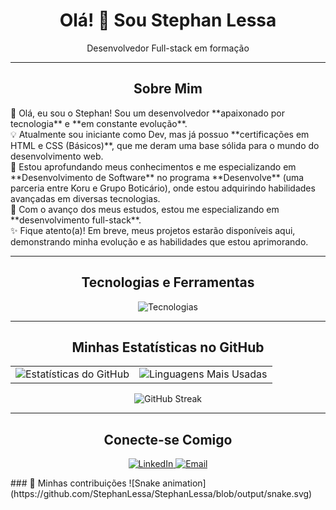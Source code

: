 <h1 align="center">Olá! 👋 Sou Stephan Lessa</h1>

<p align="center">
  Desenvolvedor Full-stack em formação
</p>

---

<h2 align="center">Sobre Mim</h2>

<p align="esquerda">
  🌟 Olá, eu sou o Stephan! Sou um desenvolvedor **apaixonado por tecnologia** e **em constante evolução**.
  <br>
  💡 Atualmente sou iniciante como Dev, mas já possuo **certificações em HTML e CSS (Básicos)**, que me deram uma base sólida para o mundo do desenvolvimento web.
  <br>
  🌱 Estou aprofundando meus conhecimentos e me especializando em **Desenvolvimento de Software** no programa **Desenvolve** (uma parceria entre Koru e Grupo Boticário), onde estou adquirindo habilidades avançadas em diversas tecnologias.
  <br>
  🚀 Com o avanço dos meus estudos, estou me especializando em **desenvolvimento full-stack**.
  <br>
  ✨ Fique atento(a)! Em breve, meus projetos estarão disponíveis aqui, demonstrando minha evolução e as habilidades que estou aprimorando.
</p>

---

<h2 align="center">Tecnologias e Ferramentas</h2>

<p align="center">
  <img src="https://skillicons.dev/icons?i=html,css,js,nodejs,git,github,vscode" alt="Tecnologias" />
  <br>
  </p>

---

<h2 align="center">Minhas Estatísticas no GitHub</h2>

<table align="center">
  <tr>
    <td>
      <img src="https://github-readme-stats.vercel.app/api?username=StephanLessa&show_icons=true&theme=dark&include_all_commits=true&count_private=true" alt="Estatísticas do GitHub" />
    </td>
    <td>
      <img src="https://github-readme-stats.vercel.app/api/top-langs/?username=StephanLessa&layout=compact&theme=dark" alt="Linguagens Mais Usadas" />
    </td>
  </tr>
</table>

<p align="center">
  <img src="https://github-readme-streak-stats.herokuapp.com/?user=StephanLessa&theme=dark" alt="GitHub Streak" />
</p>

---

<h2 align="center">Conecte-se Comigo</h2>

<p align="center">
  <a href="https://linkedin.com/in/SEU_LINKEDIN" target="_blank">
    <img src="https://img.shields.io/badge/LinkedIn-0077B5?style=for-the-badge&logo=linkedin&logoColor=white" alt="LinkedIn" />
  </a>
  <a href="mailto:SEU_EMAIL" target="_blank">
    <img src="https://img.shields.io/badge/Gmail-D14836?style=for-the-badge&logo=gmail&logoColor=white" alt="Email" />
  </a>
  </p>
  ### 🐍 Minhas contribuições
![Snake animation](https://github.com/StephanLessa/StephanLessa/blob/output/snake.svg)

